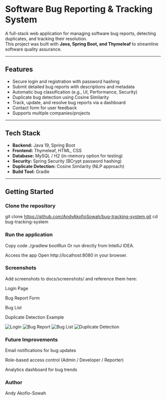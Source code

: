 # Software Bug Reporting & Tracking System

A full-stack web application for managing software bug reports, detecting duplicates, and tracking their resolution.  
This project was built with **Java, Spring Boot, and Thymeleaf** to streamline software quality assurance.

---

## Features

- Secure login and registration with password hashing  
- Submit detailed bug reports with descriptions and metadata  
- Automatic bug classification (e.g., UI, Performance, Security)  
- Duplicate bug detection using Cosine Similarity  
- Track, update, and resolve bug reports via a dashboard  
- Contact form for user feedback  
- Supports multiple companies/projects

---

## Tech Stack

- **Backend:** Java 19, Spring Boot  
- **Frontend:** Thymeleaf, HTML, CSS  
- **Database:** MySQL / H2 (in-memory option for testing)  
- **Security:** Spring Security (BCrypt password hashing)  
- **Duplicate Detection:** Cosine Similarity (NLP approach)  
- **Build Tool:** Gradle  

---

## Getting Started

### Clone the repository

git clone https://github.com/AndyAkofioSowah/bug-tracking-system.git
cd bug-tracking-system

### Run the application

Copy code
./gradlew bootRun
Or run directly from IntelliJ IDEA.

Access the app
Open http://localhost:8080 in your browser.


### Screenshots
Add screenshots to docs/screenshots/ and reference them here:

Login Page

Bug Report Form

Bug List

Duplicate Detection Example


![Login](docs/screenshots/login.png)
![Bug Report](docs/screenshots/report-bug.png)
![Bug List](docs/screenshots/bug-list.png)
![Duplicate Detection](docs/screenshots/duplicate-detection.png)

### Future Improvements
Email notifications for bug updates

Role-based access control (Admin / Developer / Reporter)

Analytics dashboard for bug trends

### Author
Andy Akofio-Sowah




